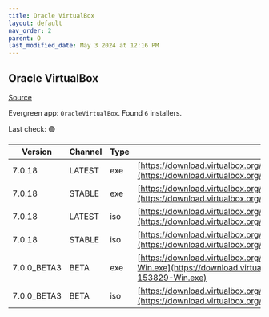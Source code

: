 ```yaml
---
title: Oracle VirtualBox
layout: default
nav_order: 2
parent: O
last_modified_date: May 3 2024 at 12:16 PM
---
```


## Oracle VirtualBox

[Source](https://www.virtualbox.org/)

Evergreen app: `OracleVirtualBox`. Found `6` installers.

Last check: 🟢

| Version     | Channel | Type | URI                                                                                                                                                                                          |
| ----------- | ------- | ---- | -------------------------------------------------------------------------------------------------------------------------------------------------------------------------------------------- |
| 7.0.18      | LATEST  | exe  | [https://download.virtualbox.org/virtualbox/7.0.18/VirtualBox-7.0.18-162988-Win.exe](https://download.virtualbox.org/virtualbox/7.0.18/VirtualBox-7.0.18-162988-Win.exe)                     |
| 7.0.18      | STABLE  | exe  | [https://download.virtualbox.org/virtualbox/7.0.18/VirtualBox-7.0.18-162988-Win.exe](https://download.virtualbox.org/virtualbox/7.0.18/VirtualBox-7.0.18-162988-Win.exe)                     |
| 7.0.18      | LATEST  | iso  | [https://download.virtualbox.org/virtualbox/7.0.18/VBoxGuestAdditions_7.0.18.iso](https://download.virtualbox.org/virtualbox/7.0.18/VBoxGuestAdditions_7.0.18.iso)                           |
| 7.0.18      | STABLE  | iso  | [https://download.virtualbox.org/virtualbox/7.0.18/VBoxGuestAdditions_7.0.18.iso](https://download.virtualbox.org/virtualbox/7.0.18/VBoxGuestAdditions_7.0.18.iso)                           |
| 7.0.0_BETA3 | BETA    | exe  | [https://download.virtualbox.org/virtualbox/7.0.0_BETA3/VirtualBox-7.0.0_BETA3-153829-Win.exe](https://download.virtualbox.org/virtualbox/7.0.0_BETA3/VirtualBox-7.0.0_BETA3-153829-Win.exe) |
| 7.0.0_BETA3 | BETA    | iso  | [https://download.virtualbox.org/virtualbox/7.0.0_BETA3/VBoxGuestAdditions_7.0.0_BETA3.iso](https://download.virtualbox.org/virtualbox/7.0.0_BETA3/VBoxGuestAdditions_7.0.0_BETA3.iso)       |
